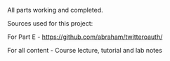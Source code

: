 All parts working and completed.

Sources used for this project:

For Part E -
https://github.com/abraham/twitteroauth/

For all content - 
Course lecture, tutorial and lab notes
